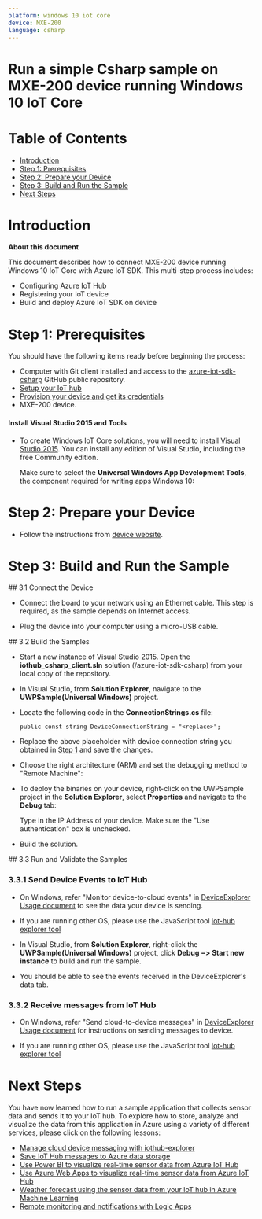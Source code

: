 ```yaml
---
platform: windows 10 iot core
device: MXE-200
language: csharp
---
```


# Run a simple Csharp sample on MXE-200 device running Windows 10 IoT Core


# Table of Contents

-   [Introduction](#Introduction)
-   [Step 1: Prerequisites](#Prerequisites)
-   [Step 2: Prepare your Device](#PrepareDevice)
-   [Step 3: Build and Run the Sample](#Build)
-   [Next Steps](#NextSteps)

<a name="Introduction"></a>
# Introduction

**About this document**

This document describes how to connect MXE-200 device running Windows 10 IoT Core with Azure IoT SDK. This multi-step process includes:
-   Configuring Azure IoT Hub
-   Registering your IoT device
-   Build and deploy Azure IoT SDK on device

<a name="Prerequisites"></a>
# Step 1: Prerequisites

You should have the following items ready before beginning the process:

-   Computer with Git client installed and access to the [azure-iot-sdk-csharp](https://github.com/Azure/azure-iot-sdk-csharp) GitHub public repository.
- [Setup your IoT hub][lnk-setup-iot-hub]
-   [Provision your device and get its credentials][lnk-manage-iot-hub]
-   MXE-200 device.

#### Install Visual Studio 2015 and Tools
-   To create Windows IoT Core solutions, you will need to install [Visual Studio 2015](https://www.visualstudio.com/en-us/products/vs-2015-product-editions.aspx). You can install any edition of Visual Studio, including the free Community edition.

    Make sure to select the **Universal Windows App Development Tools**, the component required for writing apps Windows 10:

<a name="PrepareDevice"></a>
# Step 2: Prepare your Device

-  Follow the instructions from [device website](<http://www.adlinktech.com/PD/web/PD_detail.php?cKind=&pid=1505&seq=&id=&sid=&category=Fanless-Embedded-Computer_Integrated-Embedded-Computer&utm_source=>).

<a name="Build"></a>
# Step 3: Build and Run the Sample

<a name="Step_3_1:_Connect"/>
## 3.1 Connect the Device

- Connect the board to your network using an Ethernet cable. This step is required, as the sample depends on Internet access.

- Plug the device into your computer using a micro-USB cable.

<a name="Step_3_2:_Build"/>
## 3.2  Build the Samples

-   Start a new instance of Visual Studio 2015. Open the **iothub_csharp_client.sln** solution (/azure-iot-sdk-csharp) from your local copy of the repository.

-   In Visual Studio, from **Solution Explorer**, navigate to the **UWPSample(Universal Windows)** project.

-   Locate the following code in the **ConnectionStrings.cs** file:

        public const string DeviceConnectionString = "<replace>";

-   Replace the above placeholder with device connection string you obtained in [Step 1](#Step-1:-Prerequisites) and save the changes.

-   Choose the right architecture (ARM) and set the debugging method to "Remote Machine":

-   To deploy the binaries on your device, right-click on the UWPSample project in the **Solution Explorer**, select **Properties** and navigate to the **Debug** tab:

    Type in the IP Address of your device. Make sure the "Use authentication" box is unchecked.

-   Build the solution.


<a name="Step_3_3:_Run"/>
## 3.3 Run and Validate the Samples


### 3.3.1 Send Device Events to IoT Hub
-   On Windows, refer "Monitor device-to-cloud events" in [DeviceExplorer Usage document][lnk-device-explorer] to see the data your device is sending.
-   If you are running other OS, please use the JavaScript tool [iot-hub explorer tool][lnk-iothub-explorer]
-   In Visual Studio, from **Solution Explorer**, right-click the **UWPSample(Universal Windows)** project, click **Debug &minus;&gt; Start new instance** to build and run the sample. 

-   You should be able to see the events received in the DeviceExplorer's data tab.


### 3.3.2 Receive messages from IoT Hub

-   On Windows, refer "Send cloud-to-device messages" in [DeviceExplorer Usage document][lnk-device-explorer] for instructions on sending messages to device.

-   If you are running other OS, please use the JavaScript tool [iot-hub explorer tool][lnk-iothub-explorer]

<a name="NextSteps"></a>
# Next Steps

You have now learned how to run a sample application that collects sensor data and sends it to your IoT hub. To explore how to store, analyze and visualize the data from this application in Azure using a variety of different services, please click on the following lessons:

-   [Manage cloud device messaging with iothub-explorer]
-   [Save IoT Hub messages to Azure data storage]
-   [Use Power BI to visualize real-time sensor data from Azure IoT Hub]
-   [Use Azure Web Apps to visualize real-time sensor data from Azure IoT Hub]
-   [Weather forecast using the sensor data from your IoT hub in Azure Machine Learning]
-   [Remote monitoring and notifications with Logic Apps]   

[Manage cloud device messaging with iothub-explorer]: https://docs.microsoft.com/en-us/azure/iot-hub/iot-hub-explorer-cloud-device-messaging
[Save IoT Hub messages to Azure data storage]: https://docs.microsoft.com/en-us/azure/iot-hub/iot-hub-store-data-in-azure-table-storage
[Use Power BI to visualize real-time sensor data from Azure IoT Hub]: https://docs.microsoft.com/en-us/azure/iot-hub/iot-hub-live-data-visualization-in-power-bi
[Use Azure Web Apps to visualize real-time sensor data from Azure IoT Hub]: https://docs.microsoft.com/en-us/azure/iot-hub/iot-hub-live-data-visualization-in-web-apps
[Weather forecast using the sensor data from your IoT hub in Azure Machine Learning]: https://docs.microsoft.com/en-us/azure/iot-hub/iot-hub-weather-forecast-machine-learning
[Remote monitoring and notifications with Logic Apps]: https://docs.microsoft.com/en-us/azure/iot-hub/iot-hub-monitoring-notifications-with-azure-logic-apps
[lnk-setup-iot-hub]: ../setup_iothub.md
[lnk-manage-iot-hub]: ../manage_iot_hub.md
[lnk-device-explorer]: ../../tools/DeviceExplorer/doc/how_to_use_device_explorer.md
[lnk-iothub-explorer]: ../../tools/iothub-explorer/readme.md

